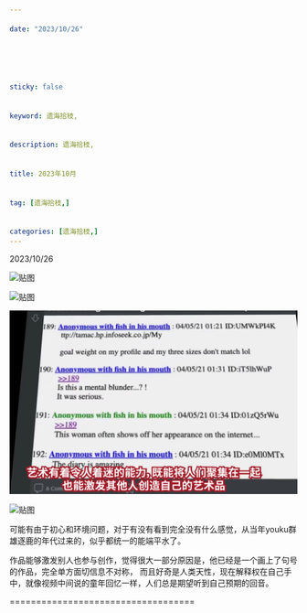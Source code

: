```yaml
---

date: "2023/10/26"





sticky: false


keyword: 遗海拾枝,


description: 遗海拾枝,


title: 2023年10月


tag: [遗海拾枝,]


categories: [遗海拾枝,]
---
```

2023/10/26

![贴图](/知识/QQ图片20231026165446.png)

![贴图](/知识/QQ图片20231026165458.png)

![贴图](/知识/QQ图片20231026165502.png)

![贴图](/知识/QQ图片20231026165505.png)

可能有由于初心和环境问题，对于有没有看到完全没有什么感觉，从当年youku群雄逐鹿的年代过来的，似乎都统一的能端平水了。

作品能够激发别人也参与创作，觉得很大一部分原因是，他已经是一个画上了句号的作品，完全单方面切信息不对称，
而且好奇是人类天性，现在解释权在自己手中，就像视频中间说的童年回忆一样，人们总是期望听到自己预期的回音。

===================================

